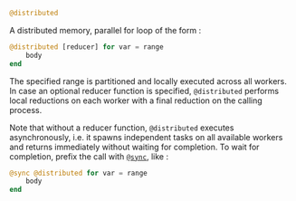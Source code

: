 ```julia
@distributed
```

A distributed memory, parallel for loop of the form :

```julia
@distributed [reducer] for var = range
    body
end
```

The specified range is partitioned and locally executed across all workers. In case an optional reducer function is specified, `@distributed` performs local reductions on each worker with a final reduction on the calling process.

Note that without a reducer function, `@distributed` executes asynchronously, i.e. it spawns independent tasks on all available workers and returns immediately without waiting for completion. To wait for completion, prefix the call with [`@sync`](@ref), like :

```julia
@sync @distributed for var = range
    body
end
```
